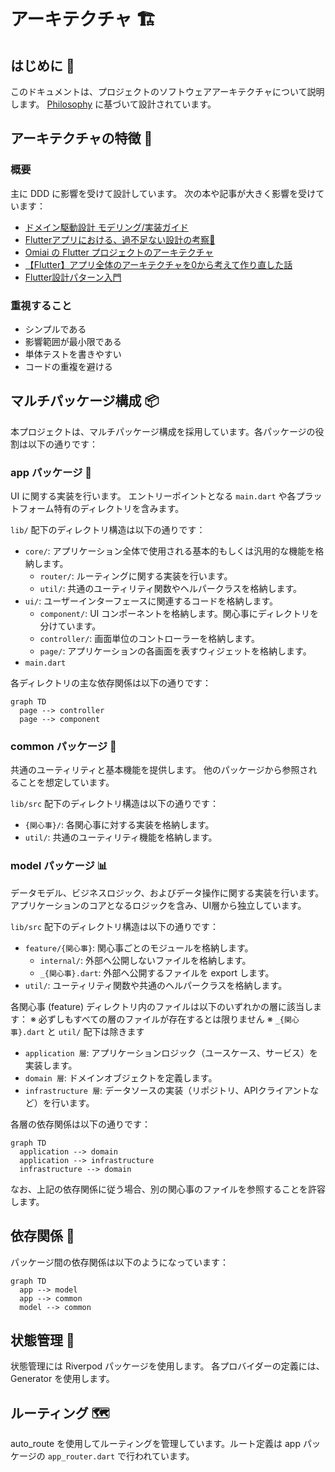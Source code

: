 # アーキテクチャ 🏗️

## はじめに 📝

このドキュメントは、プロジェクトのソフトウェアアーキテクチャについて説明します。
[Philosophy](./philosophy.md) に基づいて設計されています。

## アーキテクチャの特徴 🌟

### 概要

主に DDD に影響を受けて設計しています。
次の本や記事が大きく影響を受けています：

- [ドメイン駆動設計 モデリング/実装ガイド](https://little-hands.booth.pm/items/1835632)
- [Flutterアプリにおける、過不足ない設計の考察🎅](https://medium.com/flutter-jp/architecture-240d3c56b597)
- [Omiai の Flutter プロジェクトのアーキテクチャ](https://zenn.dev/omiai_techblog/articles/omiai-flutter-architecture?redirected=1)
- [【Flutter】アプリ全体のアーキテクチャを0から考えて作り直した話](https://zenn.dev/chooyan/articles/eefc76dbd2ba25)
- [Flutter設計パターン入門](https://zenn.dev/flutteruniv/books/flutter-architecture)

### 重視すること

- シンプルである
- 影響範囲が最小限である
- 単体テストを書きやすい
- コードの重複を避ける

## マルチパッケージ構成 📦

本プロジェクトは、マルチパッケージ構成を採用しています。各パッケージの役割は以下の通りです：

### app パッケージ 📱

UI に関する実装を行います。
エントリーポイントとなる `main.dart` や各プラットフォーム特有のディレクトリを含みます。

`lib/` 配下のディレクトリ構造は以下の通りです：

- `core/`: アプリケーション全体で使用される基本的もしくは汎用的な機能を格納します。
  - `router/`: ルーティングに関する実装を行います。
  - `util/`: 共通のユーティリティ関数やヘルパークラスを格納します。
- `ui/`: ユーザーインターフェースに関連するコードを格納します。
  - `component/`: UI コンポーネントを格納します。関心事にディレクトリを分けています。
  - `controller/`: 画面単位のコントローラーを格納します。
  - `page/`: アプリケーションの各画面を表すウィジェットを格納します。
- `main.dart`

各ディレクトリの主な依存関係は以下の通りです：

```mermaid
graph TD
  page --> controller
  page --> component
```

### common パッケージ 🧰

共通のユーティリティと基本機能を提供します。
他のパッケージから参照されることを想定しています。

`lib/src` 配下のディレクトリ構造は以下の通りです：

- `{関心事}/`: 各関心事に対する実装を格納します。
- `util/`: 共通のユーティリティ機能を格納します。

### model パッケージ 📊

データモデル、ビジネスロジック、およびデータ操作に関する実装を行います。
アプリケーションのコアとなるロジックを含み、UI層から独立しています。

`lib/src` 配下のディレクトリ構造は以下の通りです：

- `feature/{関心事}`: 関心事ごとのモジュールを格納します。
  - `internal/`: 外部へ公開しないファイルを格納します。
  - `_{関心事}.dart`: 外部へ公開するファイルを export します。
- `util/`: ユーティリティ関数や共通のヘルパークラスを格納します。

各関心事 (feature) ディレクトリ内のファイルは以下のいずれかの層に該当します：
※ 必ずしもすべての層のファイルが存在するとは限りません
※ `_{関心事}.dart` と `util/` 配下は除きます

- `application 層`: アプリケーションロジック（ユースケース、サービス）を実装します。
- `domain 層`: ドメインオブジェクトを定義します。
- `infrastructure 層`: データソースの実装（リポジトリ、APIクライアントなど）を行います。

各層の依存関係は以下の通りです：

```mermaid
graph TD
  application --> domain
  application --> infrastructure
  infrastructure --> domain
```

なお、上記の依存関係に従う場合、別の関心事のファイルを参照することを許容します。

## 依存関係 🔗

パッケージ間の依存関係は以下のようになっています：

```mermaid
graph TD
  app --> model
  app --> common
  model --> common
```

## 状態管理 🔄

状態管理には Riverpod パッケージを使用します。
各プロバイダーの定義には、 Generator を使用します。

## ルーティング 🗺️

auto_route を使用してルーティングを管理しています。ルート定義は app パッケージの `app_router.dart` で行われています。
